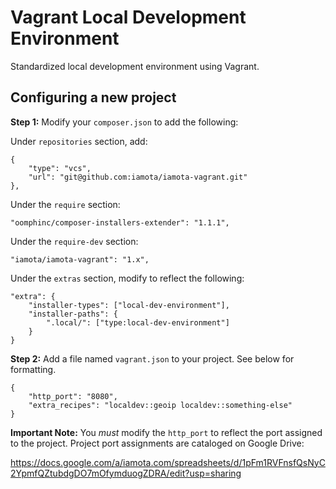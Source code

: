 # Vagrant Local Development Environment

Standardized local development environment using Vagrant.

## Configuring a new project

**Step 1:** Modify your `composer.json` to add the following:

Under `repositories` section, add:

    {
        "type": "vcs",
		"url": "git@github.com:iamota/iamota-vagrant.git"
    },

Under the `require` section:

    "oomphinc/composer-installers-extender": "1.1.1",

Under the `require-dev` section:

    "iamota/iamota-vagrant": "1.x",

Under the `extras` section, modify to reflect the following:

    "extra": {
        "installer-types": ["local-dev-environment"],
        "installer-paths": {
            ".local/": ["type:local-dev-environment"]
        }
    }

**Step 2:** Add a file named `vagrant.json` to your project. See below for formatting.


    {
	    "http_port": "8080",
	    "extra_recipes": "localdev::geoip localdev::something-else"
    }

**Important Note:** You _must_ modify the `http_port` to reflect the port assigned to the project. Project port assignments are cataloged on Google Drive:

https://docs.google.com/a/iamota.com/spreadsheets/d/1pFm1RVFnsfQsNyC2YpmfQZtubdgDO7mOfymduogZDRA/edit?usp=sharing



